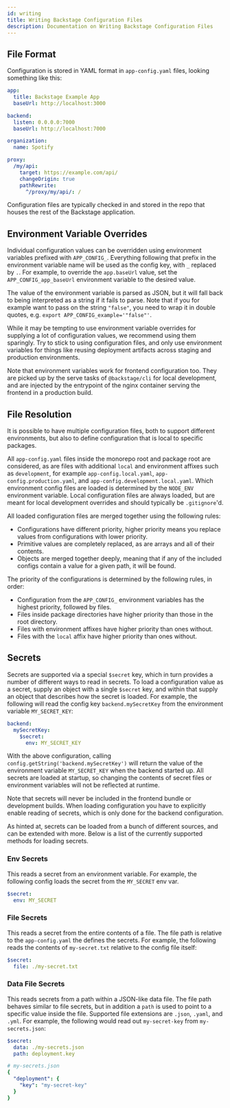 ```yaml
---
id: writing
title: Writing Backstage Configuration Files
description: Documentation on Writing Backstage Configuration Files
---
```


## File Format

Configuration is stored in YAML format in `app-config.yaml` files, looking
something like this:

```yaml
app:
  title: Backstage Example App
  baseUrl: http://localhost:3000

backend:
  listen: 0.0.0.0:7000
  baseUrl: http://localhost:7000

organization:
  name: Spotify

proxy:
  /my/api:
    target: https://example.com/api/
    changeOrigin: true
    pathRewrite:
      ^/proxy/my/api/: /
```

Configuration files are typically checked in and stored in the repo that houses
the rest of the Backstage application.

## Environment Variable Overrides

Individual configuration values can be overridden using environment variables
prefixed with `APP_CONFIG_`. Everything following that prefix in the environment
variable name will be used as the config key, with `_` replaced by `.`. For
example, to override the `app.baseUrl` value, set the `APP_CONFIG_app_baseUrl`
environment variable to the desired value.

The value of the environment variable is parsed as JSON, but it will fall back
to being interpreted as a string if it fails to parse. Note that if you for
example want to pass on the string `"false"`, you need to wrap it in double
quotes, e.g. `export APP_CONFIG_example='"false"'`.

While it may be tempting to use environment variable overrides for supplying a
lot of configuration values, we recommend using them sparingly. Try to stick to
using configuration files, and only use environment variables for things like
reusing deployment artifacts across staging and production environments.

Note that environment variables work for frontend configuration too. They are
picked up by the serve tasks of `@backstage/cli` for local development, and are
injected by the entrypoint of the nginx container serving the frontend in a
production build.

## File Resolution

It is possible to have multiple configuration files, both to support different
environments, but also to define configuration that is local to specific
packages.

All `app-config.yaml` files inside the monorepo root and package root are
considered, as are files with additional `local` and environment affixes such as
`development`, for example `app-config.local.yaml`,
`app-config.production.yaml`, and `app-config.development.local.yaml`. Which
environment config files are loaded is determined by the `NODE_ENV` environment
variable. Local configuration files are always loaded, but are meant for local
development overrides and should typically be `.gitignore`'d.

All loaded configuration files are merged together using the following rules:

- Configurations have different priority, higher priority means you replace
  values from configurations with lower priority.
- Primitive values are completely replaced, as are arrays and all of their
  contents.
- Objects are merged together deeply, meaning that if any of the included
  configs contain a value for a given path, it will be found.

The priority of the configurations is determined by the following rules, in
order:

- Configuration from the `APP_CONFIG_` environment variables has the highest
  priority, followed by files.
- Files inside package directories have higher priority than those in the root
  directory.
- Files with environment affixes have higher priority than ones without.
- Files with the `local` affix have higher priority than ones without.

## Secrets

Secrets are supported via a special `$secret` key, which in turn provides a
number of different ways to read in secrets. To load a configuration value as a
secret, supply an object with a single `$secret` key, and within that supply an
object that describes how the secret is loaded. For example, the following will
read the config key `backend.mySecretKey` from the environment variable
`MY_SECRET_KEY`:

```yaml
backend:
  mySecretKey:
    $secret:
      env: MY_SECRET_KEY
```

With the above configuration, calling `config.getString('backend.mySecretKey')`
will return the value of the environment variable `MY_SECRET_KEY` when the
backend started up. All secrets are loaded at startup, so changing the contents
of secret files or environment variables will not be reflected at runtime.

Note that secrets will never be included in the frontend bundle or development
builds. When loading configuration you have to explicitly enable reading of
secrets, which is only done for the backend configuration.

As hinted at, secrets can be loaded from a bunch of different sources, and can
be extended with more. Below is a list of the currently supported methods for
loading secrets.

### Env Secrets

This reads a secret from an environment variable. For example, the following
config loads the secret from the `MY_SECRET` env var.

```yaml
$secret:
  env: MY_SECRET
```

### File Secrets

This reads a secret from the entire contents of a file. The file path is
relative to the `app-config.yaml` the defines the secrets. For example, the
following reads the contents of `my-secret.txt` relative to the config file
itself:

```yaml
$secret:
  file: ./my-secret.txt
```

### Data File Secrets

This reads secrets from a path within a JSON-like data file. The file path
behaves similar to file secrets, but in addition a `path` is used to point to a
specific value inside the file. Supported file extensions are `.json`, `.yaml`,
and `.yml`. For example, the following would read out `my-secret-key` from
`my-secrets.json`:

```yaml
$secret:
  data: ./my-secrets.json
  path: deployment.key

# my-secrets.json
{
  "deployment": {
    "key": "my-secret-key"
  }
}
```
